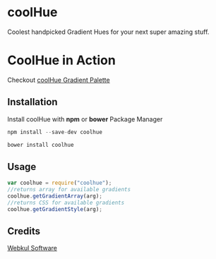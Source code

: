 # coolHue
Coolest handpicked Gradient Hues for your next super amazing stuff.

# CoolHue in Action
Checkout [coolHue Gradient Palette](https://webkul.github.io/coolhue/)

## Installation
Install coolHue with **npm** or **bower** Package Manager     
```js
npm install --save-dev coolhue
```

```js
bower install coolhue
```

## Usage
```js
var coolhue = require("coolhue");
//returns array for available gradients
coolhue.getGradientArray(arg);
//returns CSS for available gradients
coolhue.getGradientStyle(arg);
```

## Credits
[Webkul Software](https://webkul.com)